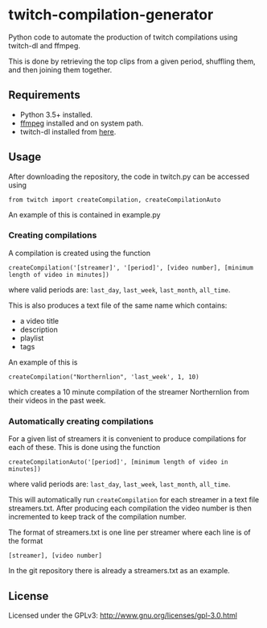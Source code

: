 # twitch-compilation-generator
Python code to automate the production of twitch compilations using twitch-dl and ffmpeg.

This is done by retrieving the top clips from a given period, shuffling them, and then joining them together.

## Requirements

- Python 3.5+ installed.
- [ffmpeg](https://ffmpeg.org/download.html) installed and on system path.
- twitch-dl installed from [here](https://github.com/ihabunek/twitch-dl).

## Usage

After downloading the repository, the code in twitch.py can be accessed using

`from twitch import createCompilation, createCompilationAuto`

An example of this is contained in example.py

### Creating compilations

A compilation is created using the function

`createCompilation('[streamer]', '[period]', [video number], [minimum length of video in minutes])`

where valid periods are: `last_day`, `last_week`, `last_month`, `all_time`.

This is also produces a text file of the same name which contains:
- a video title
- description
- playlist
- tags

An example of this is

`createCompilation("Northernlion", 'last_week', 1, 10)`

which creates a 10 minute compilation of the streamer Northernlion from their videos in the past week.

### Automatically creating compilations

For a given list of streamers it is convenient to produce compilations for each of these. This is done using the function

`createCompilationAuto('[period]', [minimum length of video in minutes])`

where valid periods are: `last_day`, `last_week`, `last_month`, `all_time`.

This will automatically run `createCompilation` for each streamer in a text file streamers.txt. After producing each compilation the video number is then incremented to keep track of the compilation number.

The format of streamers.txt is one line per streamer where each line is of the format 

`[streamer], [video number]`

In the git repository there is already a streamers.txt as an example.

## License

Licensed under the GPLv3: http://www.gnu.org/licenses/gpl-3.0.html